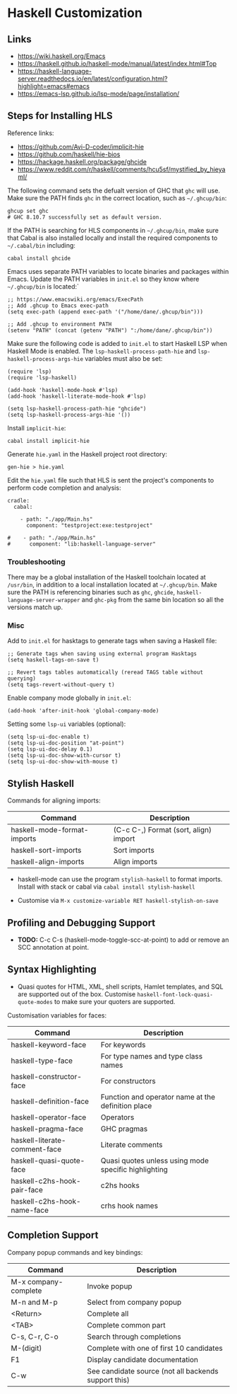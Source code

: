 # Haskell Customization

## Links

- https://wiki.haskell.org/Emacs
- https://haskell.github.io/haskell-mode/manual/latest/index.html#Top
- https://haskell-language-server.readthedocs.io/en/latest/configuration.html?highlight=emacs#emacs
- https://emacs-lsp.github.io/lsp-mode/page/installation/

## Steps for Installing HLS

Reference links:

- https://github.com/Avi-D-coder/implicit-hie
- https://github.com/haskell/hie-bios
- https://hackage.haskell.org/package/ghcide
- https://www.reddit.com/r/haskell/comments/hcu5sf/mystified_by_hieyaml/

The following command sets the defualt version of GHC that `ghc` will use. 
Make sure the PATH finds `ghc` in the correct location, such as 
`~/.ghcup/bin`:

```
ghcup set ghc
# GHC 8.10.7 successfully set as default version.
```

If the PATH is searching for HLS components in `~/.ghcup/bin`, make sure that
Cabal is also installed locally and install the required components to 
`~/.cabal/bin` including:

```
cabal install ghcide
```

Emacs uses separate PATH variables to locate binaries and packages within Emacs.
Update the PATH variables in `init.el` so they know where `~/.ghcup/bin` is
located:`

```
;; https://www.emacswiki.org/emacs/ExecPath
;; Add .ghcup to Emacs exec-path
(setq exec-path (append exec-path '("/home/dane/.ghcup/bin")))

;; Add .ghcup to environment PATH
(setenv "PATH" (concat (getenv "PATH") ":/home/dane/.ghcup/bin"))
```

Make sure the following code is added to `init.el` to start Haskell LSP when 
Haskell Mode is enabled. The `lsp-haskell-process-path-hie` and
`lsp-haskell-process-args-hie` variables must also be set:

```
(require 'lsp)
(require 'lsp-haskell)

(add-hook 'haskell-mode-hook #'lsp)
(add-hook 'haskell-literate-mode-hook #'lsp)

(setq lsp-haskell-process-path-hie "ghcide")
(setq lsp-haskell-process-args-hie '())
```

Install `implicit-hie`:

```
cabal install implicit-hie
```

Generate `hie.yaml` in the Haskell project root directory:

```
gen-hie > hie.yaml
```

Edit the `hie.yaml` file such that HLS is sent the project's components to 
perform code completion and analysis:

```
cradle:
  cabal:

    - path: "./app/Main.hs"
      component: "testproject:exe:testproject"

#    - path: "./app/Main.hs"
#      component: "lib:haskell-language-server"
```

### Troubleshooting

There may be a global installation of the Haskell toolchain located at
`/usr/bin`, in addition to a local installation located at `~/.ghcup/bin`.
Make sure the PATH is referencing binaries such as `ghc`, `ghcide`, 
`haskell-language-server-wrapper` and `ghc-pkg` from the same bin location
so all the versions match up.

### Misc

Add to `init.el` for hasktags to generate tags when saving a Haskell file:

```
;; Generate tags when saving using external program Hasktags
(setq haskell-tags-on-save t)

;; Revert tags tables automatically (reread TAGS table without querying)
(setq tags-revert-without-query t)
```

Enable company mode globally in `init.el`:

```
(add-hook 'after-init-hook 'global-company-mode)
```

Setting some `lsp-ui` variables (optional):

```
(setq lsp-ui-doc-enable t)
(setq lsp-ui-doc-position "at-point")
(setq lsp-ui-doc-delay 0.1)
(setq lsp-ui-doc-show-with-cursor t)
(setq lsp-ui-doc-show-with-mouse t)
```

## Stylish Haskell

Commands for aligning imports:

| Command                     | Description                           |
|-----------------------------|---------------------------------------|
| haskell-mode-format-imports | (C-c C-,) Format (sort, align) import |
| haskell-sort-imports        | Sort imports                          |
| haskell-align-imports       | Align imports                         |

- haskell-mode can use the program `stylish-haskell` to format imports.
  Install with stack or cabal via `cabal install stylish-haskell`

- Customise via `M-x customize-variable RET haskell-stylish-on-save`

## Profiling and Debugging Support

- **TODO:** C-c C-s (haskell-mode-toggle-scc-at-point) to add or remove an
  SCC annotation at point.

## Syntax Highlighting

- Quasi quotes for HTML, XML, shell scripts, Hamlet templates, and SQL are
  supported out of the box. Customise `haskell-font-lock-quasi-quote-modes` 
  to make sure your quoters are supported.

Customisation variables for faces:

| Command                       | Description                                          |
|-------------------------------|------------------------------------------------------|
| haskell-keyword-face          | For keywords                                         |
| haskell-type-face             | For type names and type class names                  |
| haskell-constructor-face      | For constructors                                     |
| haskell-definition-face       | Function and operator name at the definition place   |
| haskell-operator-face         | Operators                                            |
| haskell-pragma-face           | GHC pragmas                                          |
| haskell-literate-comment-face | Literate comments                                    |
| haskell-quasi-quote-face      | Quasi quotes unless using mode specific highlighting |
| haskell-c2hs-hook-pair-face   | c2hs hooks                                           |
| haskell-c2hs-hook-name-face   | crhs hook names                                      |

## Completion Support

Company popup commands and key bindings:

| Command              | Description                                          |
|----------------------|------------------------------------------------------|
| M-x company-complete | Invoke popup                                         |
| M-n and M-p          | Select from company popup                            |
| \<Return\>           | Complete all                                         |
| \<TAB\>              | Complete common part                                 |
| C-s, C-r, C-o        | Search through completions                           |
| M-(digit)            | Complete with one of first 10 candidates             |
| F1                   | Display candidate documentation                      |
| C-w                  | See candidate source (not all backends support this) |

